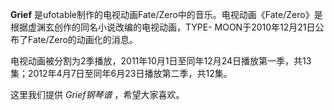 

**Grief**
是ufotable制作的电视动画Fate/Zero中的音乐。电视动画《Fate/Zero》是根据虚渊玄创作的同名小说改编的电视动画，TYPE-
MOON于2010年12月21日公布了Fate/Zero的动画化的消息。

  
电视动画被分割为2季播放，2011年10月1日至同年12月24日播放第一季，共13集；2012年4月7日至同年6月23日播放第二季，共12集。

  
这里我们提供 _Grief钢琴谱_ ，希望大家喜欢。


